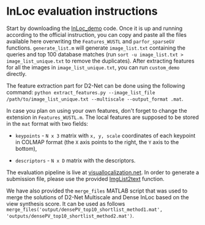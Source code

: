 # InLoc evaluation instructions

Start by downloading the [InLoc_demo](https://github.com/HajimeTaira/InLoc_demo) code. Once it is up and running according to the official instruction, you can copy and paste all the files available here overwriting the `Features_WUSTL` and `parfor_sparseGV` functions. `generate_list.m` will generate `image_list.txt` containing the queries and top 100 database matches (run `sort -u image_list.txt > image_list_unique.txt` to remove the duplicates). After extracting features for all the images in `image_list_unique.txt`, you can run `custom_demo` directly. 

The feature extraction part for D2-Net can be done using the following command: `python extract_features.py --image_list_file /path/to/image_list_unique.txt --multiscale --output_format .mat`.

In case you plan on using your own features, don't forget to change the extension in `Features_WUSTL.m`. The local features are supposed to be stored in the `mat` format with two fields:

- `keypoints` - `N x 3` matrix with `x, y, scale` coordinates of each keypoint in COLMAP format (the `X` axis points to the right, the `Y` axis to the bottom),

- `descriptors` - `N x D` matrix with the descriptors.

The evaluation pipeline is live at [visuallocalization.net](https://www.visuallocalization.net/). In order to generate a submission file, please use the provided [ImgList2text](https://github.com/HajimeTaira/InLoc_demo/blob/master/functions/utils/ImgList2text.m) function.

We have also provided the `merge_files` MATLAB script that was used to merge the solutions of D2-Net Multiscale and Dense InLoc based on the view synthesis score. It can be used as follows `merge_files('output/densePV_top10_shortlist_method1.mat', 'outputs/densePV_top10_shortlist_method2.mat')`.